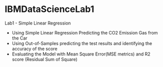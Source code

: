 # IBMDataScienceLab1
Lab1 - Simple Linear Regression
* Using Simple Linear Regression Predicting the CO2 Emission Gas from the Car
* Using Out-of-Samples predicting the test results and identifying the accuracy of the score
* Evaluating the Model with Mean Square Error(MSE metrics) and R2 score (Residual Sum of Square)
